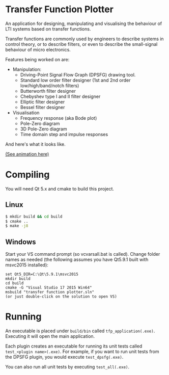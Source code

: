 Transfer Function Plotter
=========================

An  application  for  designing, manipulating and visualising the behaviour of
LTI systems based on transfer functions.

Transfer functions are commonly used by engineers to describe systems in control theory, or to describe filters, or even to describe the small-signal behaviour of micro electronics.

Features being worked on are:

  - Manipulation:
    + Driving-Point Signal Flow Graph (DPSFG) drawing tool.
    + Standard low order filter designer (1st and 2nd order low/high/band/notch filters)
    + Butterworth filter designer
    + Chebyshev type I and II filter designer
    + Elliptic filter designer
    + Bessel filter designer
  - Visualisation
    + Frequency response (aka Bode plot)
    + Pole-Zero diagram
    + 3D Pole-Zero diagram
    + Time domain step and impulse responses

And here's what it looks like.

[(See animation here)](https://i.imgur.com/c5Inpbb.gifv)


Compiling
=========

You will need Qt 5.x and cmake to build this project.

Linux
-----

```sh
$ mkdir build && cd build
$ cmake ..
$ make -j8
```

Windows
-------

Start your VS command prompt (so vcvarsall.bat is called). Change folder names as needed (the following assumes you have Qt5.9.1 built with msvc2015 installed):

```
set Qt5_DIR=C:\Qt\5.9.1\msvc2015
mkdir build
cd build
cmake -G "Visual Studio 17 2015 Win64"
msbuild "transfer function plotter.sln"
(or just double-click on the solution to open VS)
```

Running
=======

An executable is placed under ```build/bin``` called ```tfp_application(.exe)```. Executing it will open the main application.

Each plugin creates an executable for running its unit tests called ```test_<plugin name>(.exe)```. For example, if you want to run unit tests from the DPSFG plugin, you would execute ```test_dpsfg(.exe)```.

You can also run all unit tests by executing ```test_all(.exe)```.
